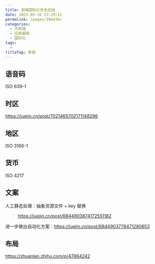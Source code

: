 ```yaml
---
title: 前端国际化开发总结
date: 2023-05-16 23:29:11
permalink: /pages/39ed3b/
categories: 
  - 大前端
  - 应用基础
  - 国际化
tags: 
  - 
titleTag: 草稿
---
```

## 语音码

ISO 639-1

## 时区

https://juejin.cn/post/7021465702171148296

## 地区

ISO 3166-1

## 货币

ISO 4217

## 文案

人工静态处理：抽象资源文件 + key 替换
> https://juejin.cn/post/6844903874172551182

进一步做出自动化方案：https://juejin.cn/post/6844903778471280653


## 布局

https://zhuanlan.zhihu.com/p/47864242